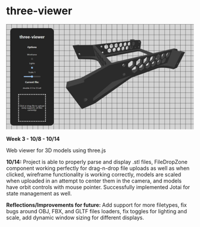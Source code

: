 # three-viewer

![thumbnail](/thumbnail.jpg)

**Week 3 - 10/8 - 10/14**

Web viewer for 3D models using three.js

**10/14:** Project is able to properly parse and display .stl files, FileDropZone component working perfectly for drag-n-drop file uploads as well as when clicked, wireframe functionality is working correctly, models are scaled when uploaded in an attempt to center them in the camera, and models have orbit controls with mouse pointer. Successfully implemented Jotai for state management as well.

**Reflections/Improvements for future:** Add support for more filetypes, fix bugs around OBJ, FBX, and GLTF files loaders, fix toggles for lighting and scale, add dynamic window sizing for different displays.
